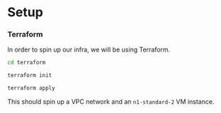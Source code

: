 # Setup

### Terraform

In order to spin up our infra, we will be using Terraform.

```bash
cd terraform
```

```bash
terraform init
```

```bash
terraform apply
```

This should spin up a VPC network and an `n1-standard-2` VM instance.
